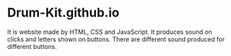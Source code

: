 # Drum-Kit.github.io

It is website made by HTML, CSS and JavaScript. It produces sound on clicks and letters shown on buttons. There are different sound produced for different buttons.
